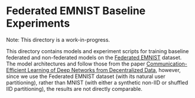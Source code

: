 # Federated EMNIST Baseline Experiments

Note: This directory is a work-in-progress.

This directory contains models and experiment scripts for training baseline
federated and non-federated models on the
[Federated EMNIST](https://www.tensorflow.org/federated/api_docs/python/tff/simulation/datasets/emnist/load_data)
dataset. The model architectures and follow those from the paper
[Communication-Efficient Learning of Deep Networks from Decentralized Data](https://arxiv.org/abs/1602.05629),
however, since we use the Federated EMNIST dataset (with its natural user
partitioning), rather than MNIST (with either a synthetic non-IID or shuffled
IID partitioning), the results are not directly comparable.
